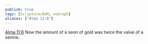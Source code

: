 ```yaml
---
publish: true
tags: [Scripture/BoM, noGraph]
aliases: ["Alma 11:8"]
---
```

[Alma 11:8](https://churchofjesuschrist.org/study/scriptures/bofm/alma/11?lang=eng&id=p8#p8) Now the amount of a seon of gold was twice the value of a senine.
